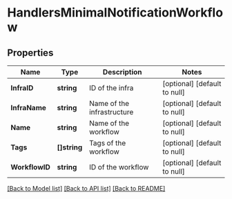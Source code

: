 # HandlersMinimalNotificationWorkflow

## Properties
Name | Type | Description | Notes
------------ | ------------- | ------------- | -------------
**InfraID** | **string** | ID of the infra | [optional] [default to null]
**InfraName** | **string** | Name of the infrastructure | [optional] [default to null]
**Name** | **string** | Name of the workflow | [optional] [default to null]
**Tags** | **[]string** | Tags of the workflow | [optional] [default to null]
**WorkflowID** | **string** | ID of the workflow | [optional] [default to null]

[[Back to Model list]](../README.md#documentation-for-models) [[Back to API list]](../README.md#documentation-for-api-endpoints) [[Back to README]](../README.md)

